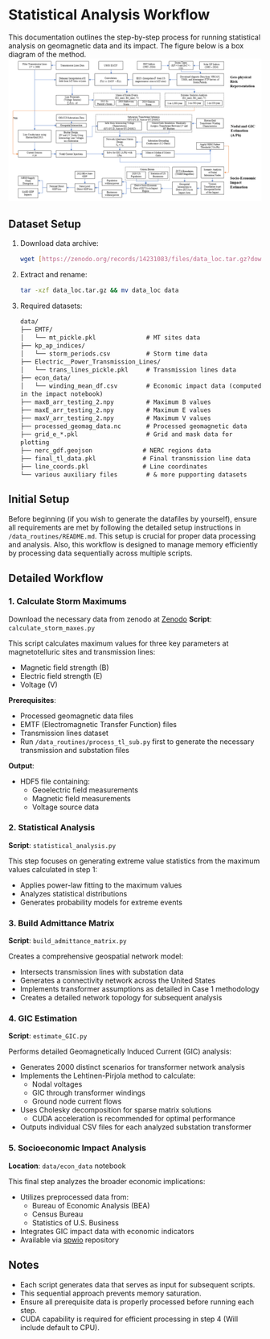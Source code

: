# Statistical Analysis Workflow

This documentation outlines the step-by-step process for running statistical analysis on geomagnetic data and its impact. The figure below is a box diagram of the method.
![Method Box](./figures/method-box.png)

## Dataset Setup

1. Download data archive:

   ```bash
   wget [https://zenodo.org/records/14231083/files/data_loc.tar.gz?download=1]/data_loc.tar.gz
   ```

2. Extract and rename:

   ```bash
   tar -xzf data_loc.tar.gz && mv data_loc data
   ```

3. Required datasets:
   ```
   data/
   ├── EMTF/
   │   └── mt_pickle.pkl              # MT sites data
   ├── kp_ap_indices/
   │   └── storm_periods.csv          # Storm time data
   ├── Electric__Power_Transmission_Lines/
   │   └── trans_lines_pickle.pkl     # Transmission lines data
   ├── econ_data/
   │   └── winding_mean_df.csv        # Economic impact data (computed in the impact notebook)
   ├── maxB_arr_testing_2.npy         # Maximum B values
   ├── maxE_arr_testing_2.npy         # Maximum E values
   ├── maxV_arr_testing_2.npy         # Maximum V values
   ├── processed_geomag_data.nc       # Processed geomagnetic data
   ├── grid_e_*.pkl                   # Grid and mask data for plotting
   ├── nerc_gdf.geojson              # NERC regions data
   ├── final_tl_data.pkl             # Final transmission line data
   ├── line_coords.pkl               # Line coordinates
   └── various auxiliary files        # & more pupporting datasets
   ```

## Initial Setup

Before beginning (if you wish to generate the datafiles by yourself), ensure all requirements are met by following the detailed setup instructions in `/data_routines/README.md`. This setup is crucial for proper data processing and analysis. Also, this workflow is designed to manage memory efficiently by processing data sequentially across multiple scripts.

## Detailed Workflow

### 1. Calculate Storm Maximums

Download the necessary data from zenodo at [Zenodo]()
**Script**: `calculate_storm_maxes.py`

This script calculates maximum values for three key parameters at magnetotelluric sites and transmission lines:

- Magnetic field strength (B)
- Electric field strength (E)
- Voltage (V)

**Prerequisites**:

- Processed geomagnetic data files
- EMTF (Electromagnetic Transfer Function) files
- Transmission lines dataset
- Run `/data_routines/process_tl_sub.py` first to generate the necessary transmission and substation files

**Output**:

- HDF5 file containing:
  - Geoelectric field measurements
  - Magnetic field measurements
  - Voltage source data

### 2. Statistical Analysis

**Script**: `statistical_analysis.py`

This step focuses on generating extreme value statistics from the maximum values calculated in step 1:

- Applies power-law fitting to the maximum values
- Analyzes statistical distributions
- Generates probability models for extreme events

### 3. Build Admittance Matrix

**Script**: `build_admittance_matrix.py`

Creates a comprehensive geospatial network model:

- Intersects transmission lines with substation data
- Generates a connectivity network across the United States
- Implements transformer assumptions as detailed in Case 1 methodology
- Creates a detailed network topology for subsequent analysis

### 4. GIC Estimation

**Script**: `estimate_GIC.py`

Performs detailed Geomagnetically Induced Current (GIC) analysis:

- Generates 2000 distinct scenarios for transformer network analysis
- Implements the Lehtinen-Pirjola method to calculate:
  - Nodal voltages
  - GIC through transformer windings
  - Ground node current flows
- Uses Cholesky decomposition for sparse matrix solutions
  - CUDA acceleration is recommended for optimal performance
- Outputs individual CSV files for each analyzed substation transformer

### 5. Socioeconomic Impact Analysis

**Location**: `data/econ_data` notebook

This final step analyzes the broader economic implications:

- Utilizes preprocessed data from:
  - Bureau of Economic Analysis (BEA)
  - Census Bureau
  - Statistics of U.S. Business
- Integrates GIC impact data with economic indicators
- Available via [spwio]() repository

## Notes

- Each script generates data that serves as input for subsequent scripts.
- This sequential approach prevents memory saturation.
- Ensure all prerequisite data is properly processed before running each step.
- CUDA capability is required for efficient processing in step 4 (Will include default to CPU).
